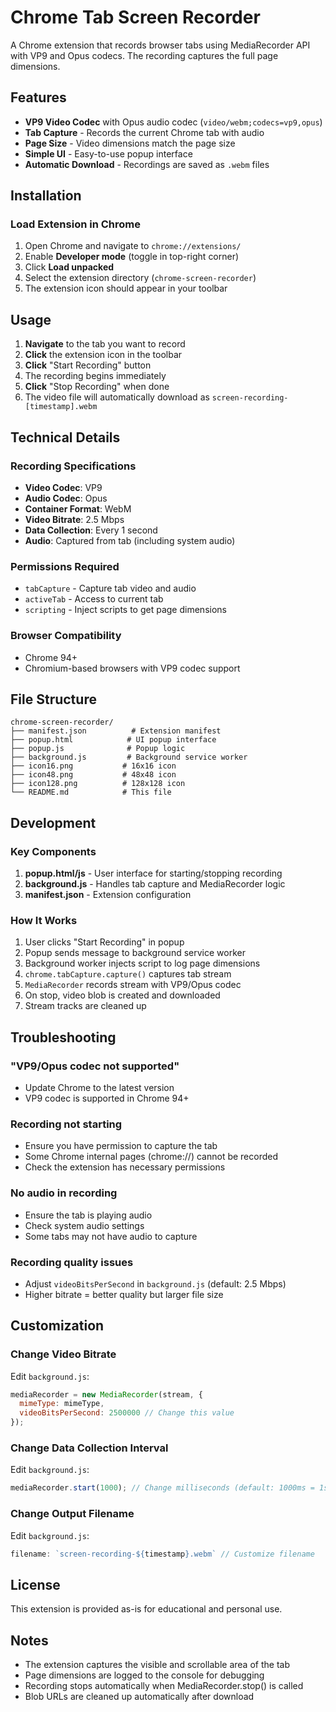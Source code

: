 # Chrome Tab Screen Recorder

A Chrome extension that records browser tabs using MediaRecorder API with VP9 and Opus codecs. The recording captures the full page dimensions.

## Features

- **VP9 Video Codec** with Opus audio codec (`video/webm;codecs=vp9,opus`)
- **Tab Capture** - Records the current Chrome tab with audio
- **Page Size** - Video dimensions match the page size
- **Simple UI** - Easy-to-use popup interface
- **Automatic Download** - Recordings are saved as `.webm` files

## Installation

### Load Extension in Chrome

1. Open Chrome and navigate to `chrome://extensions/`
2. Enable **Developer mode** (toggle in top-right corner)
3. Click **Load unpacked**
4. Select the extension directory (`chrome-screen-recorder`)
5. The extension icon should appear in your toolbar

## Usage

1. **Navigate** to the tab you want to record
2. **Click** the extension icon in the toolbar
3. **Click** "Start Recording" button
4. The recording begins immediately
5. **Click** "Stop Recording" when done
6. The video file will automatically download as `screen-recording-[timestamp].webm`

## Technical Details

### Recording Specifications

- **Video Codec**: VP9
- **Audio Codec**: Opus
- **Container Format**: WebM
- **Video Bitrate**: 2.5 Mbps
- **Data Collection**: Every 1 second
- **Audio**: Captured from tab (including system audio)

### Permissions Required

- `tabCapture` - Capture tab video and audio
- `activeTab` - Access to current tab
- `scripting` - Inject scripts to get page dimensions

### Browser Compatibility

- Chrome 94+
- Chromium-based browsers with VP9 codec support

## File Structure

```
chrome-screen-recorder/
├── manifest.json          # Extension manifest
├── popup.html            # UI popup interface
├── popup.js              # Popup logic
├── background.js         # Background service worker
├── icon16.png           # 16x16 icon
├── icon48.png           # 48x48 icon
├── icon128.png          # 128x128 icon
└── README.md            # This file
```

## Development

### Key Components

1. **popup.html/js** - User interface for starting/stopping recording
2. **background.js** - Handles tab capture and MediaRecorder logic
3. **manifest.json** - Extension configuration

### How It Works

1. User clicks "Start Recording" in popup
2. Popup sends message to background service worker
3. Background worker injects script to log page dimensions
4. `chrome.tabCapture.capture()` captures tab stream
5. `MediaRecorder` records stream with VP9/Opus codec
6. On stop, video blob is created and downloaded
7. Stream tracks are cleaned up

## Troubleshooting

### "VP9/Opus codec not supported"
- Update Chrome to the latest version
- VP9 codec is supported in Chrome 94+

### Recording not starting
- Ensure you have permission to capture the tab
- Some Chrome internal pages (chrome://) cannot be recorded
- Check the extension has necessary permissions

### No audio in recording
- Ensure the tab is playing audio
- Check system audio settings
- Some tabs may not have audio to capture

### Recording quality issues
- Adjust `videoBitsPerSecond` in `background.js` (default: 2.5 Mbps)
- Higher bitrate = better quality but larger file size

## Customization

### Change Video Bitrate
Edit `background.js`:
```javascript
mediaRecorder = new MediaRecorder(stream, {
  mimeType: mimeType,
  videoBitsPerSecond: 2500000 // Change this value
});
```

### Change Data Collection Interval
Edit `background.js`:
```javascript
mediaRecorder.start(1000); // Change milliseconds (default: 1000ms = 1s)
```

### Change Output Filename
Edit `background.js`:
```javascript
filename: `screen-recording-${timestamp}.webm` // Customize filename
```

## License

This extension is provided as-is for educational and personal use.

## Notes

- The extension captures the visible and scrollable area of the tab
- Page dimensions are logged to the console for debugging
- Recording stops automatically when MediaRecorder.stop() is called
- Blob URLs are cleaned up automatically after download
